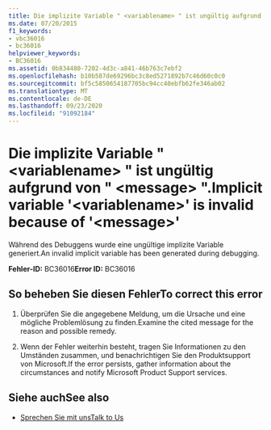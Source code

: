 ```yaml
---
title: Die implizite Variable " <variablename> " ist ungültig aufgrund von " <message> ".
ms.date: 07/20/2015
f1_keywords:
- vbc36016
- bc36016
helpviewer_keywords:
- BC36016
ms.assetid: 0b834480-7202-4d3c-a841-46b763c7ebf2
ms.openlocfilehash: b10b587de69296bc3c8ed5271892b7c46d60c0c0
ms.sourcegitcommit: bf5c5850654187705bc94cc40ebfb62fe346ab02
ms.translationtype: MT
ms.contentlocale: de-DE
ms.lasthandoff: 09/23/2020
ms.locfileid: "91092184"
---
```

# <a name="implicit-variable-variablename-is-invalid-because-of-message"></a><span data-ttu-id="f50bb-102">Die implizite Variable " \<variablename> " ist ungültig aufgrund von " \<message> ".</span><span class="sxs-lookup"><span data-stu-id="f50bb-102">Implicit variable '\<variablename>' is invalid because of '\<message>'</span></span>

<span data-ttu-id="f50bb-103">Während des Debuggens wurde eine ungültige implizite Variable generiert.</span><span class="sxs-lookup"><span data-stu-id="f50bb-103">An invalid implicit variable has been generated during debugging.</span></span>  
  
 <span data-ttu-id="f50bb-104">**Fehler-ID:** BC36016</span><span class="sxs-lookup"><span data-stu-id="f50bb-104">**Error ID:** BC36016</span></span>  
  
## <a name="to-correct-this-error"></a><span data-ttu-id="f50bb-105">So beheben Sie diesen Fehler</span><span class="sxs-lookup"><span data-stu-id="f50bb-105">To correct this error</span></span>  
  
1. <span data-ttu-id="f50bb-106">Überprüfen Sie die angegebene Meldung, um die Ursache und eine mögliche Problemlösung zu finden.</span><span class="sxs-lookup"><span data-stu-id="f50bb-106">Examine the cited message for the reason and possible remedy.</span></span>  
  
2. <span data-ttu-id="f50bb-107">Wenn der Fehler weiterhin besteht, tragen Sie Informationen zu den Umständen zusammen, und benachrichtigen Sie den Produktsupport von Microsoft.</span><span class="sxs-lookup"><span data-stu-id="f50bb-107">If the error persists, gather information about the circumstances and notify Microsoft Product Support services.</span></span>  
  
## <a name="see-also"></a><span data-ttu-id="f50bb-108">Siehe auch</span><span class="sxs-lookup"><span data-stu-id="f50bb-108">See also</span></span>

- [<span data-ttu-id="f50bb-109">Sprechen Sie mit uns</span><span class="sxs-lookup"><span data-stu-id="f50bb-109">Talk to Us</span></span>](/visualstudio/ide/feedback-options)
